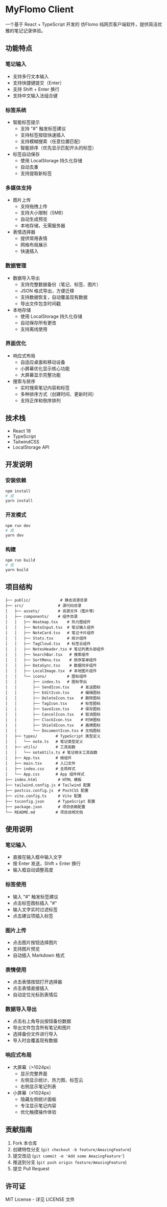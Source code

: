 # MyFlomo Client

一个基于 React + TypeScript 开发的 仿Flomo 纯网页客户端软件，提供简洁优雅的笔记记录体验。

## 功能特点

### 笔记输入
- 支持多行文本输入
- 支持快捷键提交（Enter）
- 支持 Shift + Enter 换行
- 支持中文输入法组合键

### 标签系统
- 智能标签提示
  - 支持 "#" 触发标签建议
  - 支持标签按钮快速插入
  - 支持模糊搜索（任意位置匹配）
  - 智能排序（优先显示匹配开头的标签）
- 标签自动保存
  - 使用 LocalStorage 持久化存储
  - 自动去重
  - 支持提取新标签

### 多媒体支持
- 图片上传
  - 支持拖拽上传
  - 支持大小限制（5MB）
  - 自动生成预览
  - 本地存储，无需服务器
- 表情选择器
  - 提供常用表情
  - 网格布局展示
  - 快速插入

### 数据管理
- 数据导入导出
  - 支持完整数据备份（笔记、标签、图片）
  - JSON 格式导出，方便迁移
  - 支持数据恢复，自动覆盖现有数据
  - 导出文件包含时间戳
- 本地存储
  - 使用 LocalStorage 持久化存储
  - 自动保存所有更改
  - 支持离线使用

### 界面优化
- 响应式布局
  - 自适应桌面和移动设备
  - 小屏幕优化显示核心功能
  - 大屏幕显示完整功能
- 搜索与排序
  - 实时搜索笔记内容和标签
  - 多种排序方式（创建时间、更新时间）
  - 支持正序和倒序排列

## 技术栈

- React 18
- TypeScript
- TailwindCSS
- LocalStorage API

## 开发说明

### 安装依赖

```bash
npm install
# 或
yarn install
```

### 开发模式

```bash
npm run dev
# 或
yarn dev
```

### 构建

```bash
npm run build
# 或
yarn build
```

## 项目结构

```
├── public/             # 静态资源目录
├── src/               # 源代码目录
│   ├── assets/        # 资源文件（图片等）
│   ├── components/    # 组件目录
│   │   ├── Heatmap.tsx    # 热力图组件
│   │   ├── NoteInput.tsx  # 笔记输入组件
│   │   ├── NoteCard.tsx   # 笔记卡片组件
│   │   ├── Stats.tsx      # 统计组件
│   │   ├── TagCloud.tsx   # 标签云组件
│   │   ├── NotesHeader.tsx # 笔记列表头部组件
│   │   ├── SearchBar.tsx   # 搜索组件
│   │   ├── SortMenu.tsx    # 排序菜单组件
│   │   ├── DataSync.tsx    # 数据同步组件
│   │   ├── LocalImage.tsx  # 本地图片组件
│   │   └── icons/         # 图标组件
│   │       ├── index.ts   # 图标导出
│   │       ├── SendIcon.tsx     # 发送图标
│   │       ├── EditIcon.tsx     # 编辑图标
│   │       ├── DeleteIcon.tsx   # 删除图标
│   │       ├── TagIcon.tsx      # 标签图标
│   │       ├── SaveIcon.tsx     # 保存图标
│   │       ├── CancelIcon.tsx   # 取消图标
│   │       ├── ClockIcon.tsx    # 时钟图标
│   │       ├── ShieldIcon.tsx   # 盾牌图标
│   │       └── DocumentIcon.tsx # 文档图标
│   ├── types/        # TypeScript 类型定义
│   │   └── note.ts   # 笔记类型定义
│   ├── utils/        # 工具函数
│   │   └── noteUtils.ts # 笔记相关工具函数
│   ├── App.tsx       # 根组件
│   ├── main.tsx      # 入口文件
│   ├── index.css     # 全局样式
│   └── App.css       # App 组件样式
├── index.html         # HTML 模板
├── tailwind.config.js # Tailwind 配置
├── postcss.config.js  # PostCSS 配置
├── vite.config.ts     # Vite 配置
├── tsconfig.json      # TypeScript 配置
├── package.json       # 项目依赖配置
└── README.md         # 项目说明文档
```

## 使用说明

### 笔记输入
- 直接在输入框中输入文字
- 按 Enter 发送，Shift + Enter 换行
- 输入框自动调整高度

### 标签使用
- 输入 "#" 触发标签建议
- 点击标签图标插入 "#"
- 输入文字实时过滤标签
- 点击建议项插入标签

### 图片上传
- 点击图片按钮选择图片
- 支持图片预览
- 自动插入 Markdown 格式

### 表情使用
- 点击表情按钮打开选择器
- 点击表情直接插入
- 自动定位光标到表情后

### 数据导入导出
- 点击右上角导出按钮备份数据
- 导出文件包含所有笔记和图片
- 选择备份文件进行导入
- 导入时会覆盖现有数据

### 响应式布局
- 大屏幕（>1024px）
  - 显示完整界面
  - 左侧显示统计、热力图、标签云
  - 右侧显示笔记列表
- 小屏幕（≤1024px）
  - 隐藏左侧统计面板
  - 专注显示笔记内容
  - 优化触摸操作体验

## 贡献指南

1. Fork 本仓库
2. 创建特性分支 (`git checkout -b feature/AmazingFeature`)
3. 提交改动 (`git commit -m 'Add some AmazingFeature'`)
4. 推送到分支 (`git push origin feature/AmazingFeature`)
5. 提交 Pull Request

## 许可证

MIT License - 详见 LICENSE 文件
